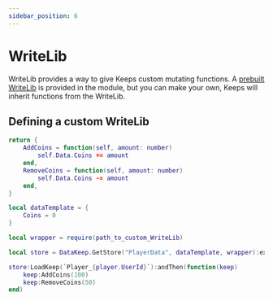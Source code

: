 ```yaml
---
sidebar_position: 6
---
```


# WriteLib

WriteLib provides a way to give Keeps custom mutating functions. A [prebuilt WriteLib](https://github.com/noahrepublic/DataKeep/blob/main/src/Wrapper.luau) is provided in the module, but you can make your own, Keeps will inherit functions from the WriteLib.

## Defining a custom WriteLib

```lua title="WriteLib.luau"
return {
    AddCoins = function(self, amount: number)
        self.Data.Coins += amount
    end,
    RemoveCoins = function(self, amount: number)
        self.Data.Coins -= amount
    end,
}
```

```lua title="Main.luau"
local dataTemplate = {
    Coins = 0
}

local wrapper = require(path_to_custom_WriteLib)

local store = DataKeep.GetStore("PlayerData", dataTemplate, wrapper):expect()

store:LoadKeep(`Player_{player.UserId}`):andThen(function(keep)
    keep:AddCoins(100)
    keep:RemoveCoins(50)
end)
```
